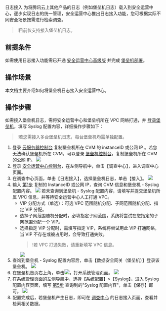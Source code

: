 日志接入
为将腾讯云上其他产品的日志（例如堡垒机日志）载入到安全运营中心，逐步实现日志的统一管理，安全运营中心推出日志接入功能，您可根据实际不同安全场景按需进行检索调查。
>!目前仅支持接入堡垒机日志。

## 前提条件
如需使用日志接入功能需已开通 [安全运营中心高级版](https://buy.cloud.tencent.com/soc) 并完成 [堡垒机部署](https://cloud.tencent.com/document/product/1025/32348)。

## 操作场景
本文档主要介绍如何将堡垒机日志接入安全运营中心。
## 操作步骤
如需接入堡垒机日志，需将安全运营中心和堡垒机所在 VPC 网络打通，并 [登录堡垒机](https://cloud.tencent.com/document/product/1025/32348)，填写 Syslog 配置内容，详细操作步骤如下：
>!若您需接入多台堡垒机日志，每台堡垒机均需单独配置。
>
<span id="2"></span>
1. 登录 [云服务器控制台](https://console.cloud.tencent.com/cvm/instance/index?rid=1) 复制堡垒机所在 CVM 的 instanceID 或公网 IP 。若您无法确认堡垒机所在 CVM，可以登录 [堡垒机控制台](https://console.cloud.tencent.com/cds/dasb)，复制堡垒机所在 CVM 的公网 IP。
![](https://main.qcloudimg.com/raw/946897a737c7aec50c8b14e650601fed.png)
2. 登录 [安全运营中心控制台](https://console.cloud.tencent.com/ssav2/survey)，在左侧导航中，单击【调查中心】，进入调查中心页面。
3. 在调查中心页面，单击【日志接入】，选择堡垒机日志，单击【接入】。
![](https://main.qcloudimg.com/raw/b7467ec58aaaf07fa6ac05dee5484386.png)
4. 输入 [第1步](#1) 复制的 InstanceID 或公网 IP，查询 CVM 信息和堡垒机 - Syslog 配置内容。
![](https://main.qcloudimg.com/raw/44ab1cc305a142d7f4f7604836330b4b.png)
	若未查询到堡垒机 - Syslog 配置内容，请填写并提交堡垒机所属 VPC 信息，并等待安全运营中心人工打通 VPC。
	- VIP 分配方式（单选）：可选 VPC 范围随机分配、子网范围随机分配、指定 VIP 分配。
	- 选择子网范围随机分配时，必填指定子网范围，系统将尝试在您指定的子网范围分配一个 VIP。
	- 选择指定 VIP 分配时，需填写指定 VIP，系统将尝试用此 VIP 打通网络，当 VIP 不存在或被占用时，会导致打通失败。
		>!若 VPC 打通失败，请重新填写 VPC 信息。
		>
		![](https://main.qcloudimg.com/raw/971bd737612f9ded4405d6c840a2ca4e.png)
<span id="5"></span>
5. 查询到堡垒机 - Syslog 配置内容后，单击【数据安全网关（堡垒机）】登录该堡垒机。
![](https://main.qcloudimg.com/raw/ef3c8a253a339335c45f69975dd2942d.png)
6. 在堡垒机首页右上角，单击<img src=" https://main.qcloudimg.com/raw/82dfc809b5df76ff939d996ea3136a43.png"  style="margin:0;">，打开系统管理页面。
![](https://main.qcloudimg.com/raw/d3958c08bd7261ca0ead85a513164b81.png)
7. 在系统管理页面的左侧导航中，选择【系统配置】>【Syslog】，进入 Syslog 配置内容页面，填写 [第5步](#5) 查询到的"Syslog 配置内容"，单击【保存】即可。
![](https://main.qcloudimg.com/raw/9c31107d7cc6cfb4c5ac90cb3a987521.png)
8. 配置完成后，若堡垒机产生日志，即可在  [调查中心](https://console.cloud.tencent.com/ssav2/survey) 的日志接入页面，查看并检索相关数据。
